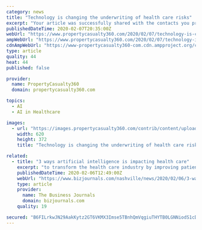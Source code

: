 ```yaml
---
category: news
title: "Technology is changing the underwriting of health care risks"
excerpt: "Your article was successfully shared with the contacts you provided. Globally, artificial intelligence applications in health care are raising profound questions about medical responsibility. Here, an associate professor at the University of Tokyo inspects 3-D digital images of brain tumor, cranial nerves and blood vessels of a brain scanned ..."
publishedDateTime: 2020-02-07T20:35:00Z
webUrl: "https://www.propertycasualty360.com/2020/02/07/technology-is-changing-the-underwriting-of-health-care-risks/"
ampWebUrl: "https://www.propertycasualty360.com/2020/02/07/technology-is-changing-the-underwriting-of-health-care-risks/?amp=1"
cdnAmpWebUrl: "https://www-propertycasualty360-com.cdn.ampproject.org/c/s/www.propertycasualty360.com/2020/02/07/technology-is-changing-the-underwriting-of-health-care-risks/?amp=1"
type: article
quality: 44
heat: 44
published: false

provider:
  name: PropertyCasualty360
  domain: propertycasualty360.com

topics:
  - AI
  - AI in Healthcare

images:
  - url: "https://images.propertycasualty360.com/contrib/content/uploads/sites/414/2020/02/Digital-Health_Bloomberg.jpg"
    width: 620
    height: 372
    title: "Technology is changing the underwriting of health care risks"

related:
  - title: "3 ways artificial intelligence is impacting health care"
    excerpt: "to transform the health care industry by improving patient outcomes and lowering costs is immense. From radiation to early sepsis warning, to drug design and telemedicine, AI holds the power to create vast industry efficiencies and improve people's lives around the globe."
    publishedDateTime: 2020-02-06T12:49:00Z
    webUrl: "https://www.bizjournals.com/nashville/news/2020/02/06/3-ways-artificial-intelligence-is-impacting-health.html"
    type: article
    provider:
      name: The Business Journals
      domain: bizjournals.com
    quality: 19

secured: "B6FILrkwJN29AakKytz2GT6VKMX3Imse5TBnhQmVqgiuTHYTB0LGNNiodS1cDYIec4xfJiLQZXZXjxC2XYM5k99uRwoozEqTwZyCgDF7eL7+b2pBx7zyXDgtR4x5i/NnyV90OZ8yfU/hhMvuAz315bzTxsMzqx9EaU3AJ1ahwxS0N7Tnaj4ok8CRcSp4mprD11094t0dMA0xC5Uvb8x3MGW3xt3wOdd/M6rP0s20QJ+A5H/s9eaknHQ8ngoYs0dxRRoMXVB5LLuVFNm40H+RnIQeayGI5JEnE6OudaJXpwB88A0dLsfqlWzYU0Y79ZH8vpCL+hi2uzUyX1q4y/hdxqQCIbw8PMprKplgYy7QN9LLdq85yKMJ1sz2Keyc8rSHpXgyBZlsEmGHR9cKY9LOA1k5d8HlutwpXBqLtllTIOMn1eDfpbdXUekIKvpQoSB169hP/UjNf89xH0+e9LrP1PR9+n7v2tRWP8nlL1Lu9+c=;0vWv7BX8eTd0xtO6LPBhBA=="
---
```


